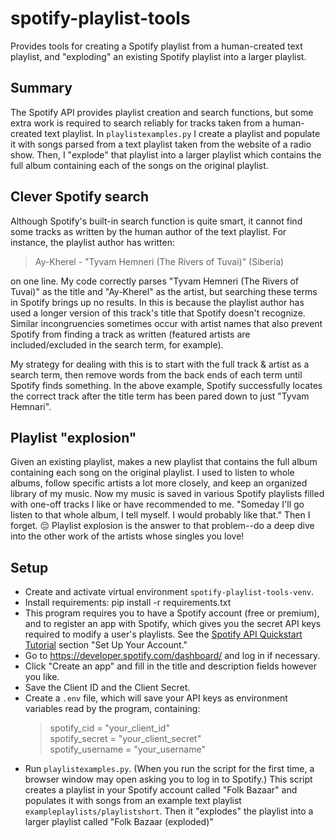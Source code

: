 # spotify-playlist-tools
Provides tools for creating a Spotify playlist from a human-created text playlist, and "exploding" an existing Spotify playlist into a larger playlist.

## Summary
The Spotify API provides playlist creation and search functions, but some extra work is required to search reliably for tracks taken from a human-created text playlist. In `playlistexamples.py` I create a playlist and populate it with songs parsed from a text playlist taken from the website of a radio show. Then, I "explode" that playlist into a larger playlist which contains the full album containing each of the songs on the original playlist.

## Clever Spotify search
Although Spotify's built-in search function is quite smart, it cannot find some tracks as written by the human author of the text playlist. For instance, the playlist author has written:
> Ay-Kherel - "Tyvam Hemneri (The Rivers of Tuvai)" (Siberia)

on one line. My code correctly parses "Tyvam Hemneri (The Rivers of Tuvai)" as the title and "Ay-Kherel" as the artist, but searching these terms in Spotify brings up no results. In this is because the playlist author has used a longer version of this track's title that Spotify doesn't recognize. Similar incongruencies sometimes occur with artist names that also prevent Spotify from finding a track as written (featured artists are included/excluded in the search term, for example). 

My strategy for dealing with this is to start with the full track & artist as a search term, then remove words from the back ends of each term until Spotify finds something. In the above example, Spotify successfully locates the correct track after the title term has been pared down to just "Tyvam Hemnari".

## Playlist "explosion"
Given an existing playlist, makes a new playlist that contains the full album containing each song on the original playlist. I used to listen to whole albums, follow specific artists a lot more closely, and keep an organized library of my music. Now my music is saved in various Spotify playlists filled with one-off tracks I like or have recommended to me. "Someday I'll go listen to that whole album, I tell myself. I would probably like that." Then I forget. 😔 Playlist explosion is the answer to that problem--do a deep dive into the other work of the artists whose singles you love!

## Setup
- Create and activate virtual environment `spotify-playlist-tools-venv`.
- Install requirements: pip install -r requirements.txt
- This program requires you to have a Spotify account (free or premium), and to register an app with Spotify, which gives you the secret API keys required to modify a user's playlists. See the [Spotify API Quickstart Tutorial](https://developer.spotify.com/documentation/web-api/quick-start/) section "Set Up Your Account."
- Go to https://developer.spotify.com/dashboard/ and log in if necessary.
- Click "Create an app" and fill in the title and description fields however you like.
- Save the Client ID and the Client Secret.
- Create a `.env` file, which will save your API keys as environment variables read by the program, containing:
  > spotify_cid = "your_client_id"  
  > spotify_secret = "your_client_secret"  
  > spotify_username = "your_username"  
- Run `playlistexamples.py`. (When you run the script for the first time, a browser window may open asking you to log in to Spotify.) This script creates a playlist in your Spotify account called "Folk Bazaar" and populates it with songs from an example text playlist `exampleplaylists/playlistshort`. Then it "explodes" the playlist into a larger playlist called "Folk Bazaar (exploded)"
